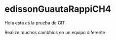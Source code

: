 # edissonGuautaRappiCH4

Hola esta es la prueba de GIT

Realize muchos cambhios en un equipo diferente
